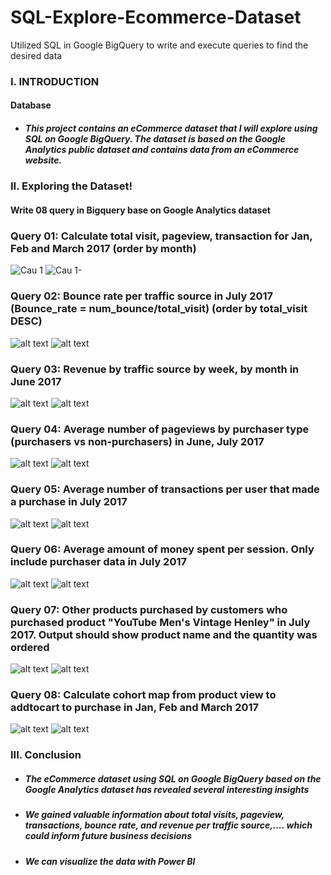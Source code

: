 # SQL-Explore-Ecommerce-Dataset
Utilized SQL in Google BigQuery to write and execute queries to find the desired data
### I. INTRODUCTION 
#### Database
* ##### This project contains an eCommerce dataset that I will explore using SQL on Google BigQuery. The dataset is based on the Google Analytics public dataset and contains data from an eCommerce website.


### II. Exploring the Dataset!

#### Write 08 query in Bigquery base on Google Analytics dataset
### Query 01: Calculate total visit, pageview, transaction for Jan, Feb and March 2017 (order by month)
![Cau 1](https://github.com/nguyenhieuhp96/SQL-Explore-Ecommerce-Dataset/assets/135586659/6404a62f-e168-48da-af9d-ca350d65369c)
![Cau 1-](https://github.com/nguyenhieuhp96/SQL-Explore-Ecommerce-Dataset/assets/135586659/b4ade2c9-9a28-4dfc-bf38-b15580e65f51)

### Query 02: Bounce rate per traffic source in July 2017 (Bounce_rate = num_bounce/total_visit) (order by total_visit DESC)
![alt text](https://private-user-images.githubusercontent.com/135586659/299261244-61ec4479-7e89-437f-a1aa-72c9606a5d70.jpg?jwt=eyJhbGciOiJIUzI1NiIsInR5cCI6IkpXVCJ9.eyJpc3MiOiJnaXRodWIuY29tIiwiYXVkIjoicmF3LmdpdGh1YnVzZXJjb250ZW50LmNvbSIsImtleSI6ImtleTUiLCJleHAiOjE3MDYxNjgyNTMsIm5iZiI6MTcwNjE2Nzk1MywicGF0aCI6Ii8xMzU1ODY2NTkvMjk5MjYxMjQ0LTYxZWM0NDc5LTdlODktNDM3Zi1hMWFhLTcyYzk2MDZhNWQ3MC5qcGc_WC1BbXotQWxnb3JpdGhtPUFXUzQtSE1BQy1TSEEyNTYmWC1BbXotQ3JlZGVudGlhbD1BS0lBVkNPRFlMU0E1M1BRSzRaQSUyRjIwMjQwMTI1JTJGdXMtZWFzdC0xJTJGczMlMkZhd3M0X3JlcXVlc3QmWC1BbXotRGF0ZT0yMDI0MDEyNVQwNzMyMzNaJlgtQW16LUV4cGlyZXM9MzAwJlgtQW16LVNpZ25hdHVyZT1jZTJlZGZlMGI4NTA0ZDJjNzFiN2YzOGJkYjllOWI4OGM3ZjJhNGEzMTUzMTBjMzRkNDczYjI3MGQ4YTM4ZTljJlgtQW16LVNpZ25lZEhlYWRlcnM9aG9zdCZhY3Rvcl9pZD0wJmtleV9pZD0wJnJlcG9faWQ9MCJ9.HW-LKRUl4hIT9De0YDG5egn5n4tzAdYInXek1v0QZEM)
![alt text](https://private-user-images.githubusercontent.com/135586659/299261249-cc8765c0-b8aa-4bfb-8b7a-cee9f5151006.jpg?jwt=eyJhbGciOiJIUzI1NiIsInR5cCI6IkpXVCJ9.eyJpc3MiOiJnaXRodWIuY29tIiwiYXVkIjoicmF3LmdpdGh1YnVzZXJjb250ZW50LmNvbSIsImtleSI6ImtleTUiLCJleHAiOjE3MDYxNjgyNTMsIm5iZiI6MTcwNjE2Nzk1MywicGF0aCI6Ii8xMzU1ODY2NTkvMjk5MjYxMjQ5LWNjODc2NWMwLWI4YWEtNGJmYi04YjdhLWNlZTlmNTE1MTAwNi5qcGc_WC1BbXotQWxnb3JpdGhtPUFXUzQtSE1BQy1TSEEyNTYmWC1BbXotQ3JlZGVudGlhbD1BS0lBVkNPRFlMU0E1M1BRSzRaQSUyRjIwMjQwMTI1JTJGdXMtZWFzdC0xJTJGczMlMkZhd3M0X3JlcXVlc3QmWC1BbXotRGF0ZT0yMDI0MDEyNVQwNzMyMzNaJlgtQW16LUV4cGlyZXM9MzAwJlgtQW16LVNpZ25hdHVyZT1iMjhhMjQ4NDUwZjM1YTY2MzNlODYxNjkwZGIyYjg0NGM2YWM4YWQ4Zjc3ZWI2NmMzODQ4NjI4YjRkMTAyMGI4JlgtQW16LVNpZ25lZEhlYWRlcnM9aG9zdCZhY3Rvcl9pZD0wJmtleV9pZD0wJnJlcG9faWQ9MCJ9.7_WhG5tT4zyoZ62Vklp2_DQxEpfY0Jz0w--s4Nsgqbc)

### Query 03: Revenue by traffic source by week, by month in June 2017
![alt text](https://private-user-images.githubusercontent.com/135586659/299261255-ed0286a5-c565-4889-9521-90ff18ab48db.jpg?jwt=eyJhbGciOiJIUzI1NiIsInR5cCI6IkpXVCJ9.eyJpc3MiOiJnaXRodWIuY29tIiwiYXVkIjoicmF3LmdpdGh1YnVzZXJjb250ZW50LmNvbSIsImtleSI6ImtleTUiLCJleHAiOjE3MDYxNjgyNTMsIm5iZiI6MTcwNjE2Nzk1MywicGF0aCI6Ii8xMzU1ODY2NTkvMjk5MjYxMjU1LWVkMDI4NmE1LWM1NjUtNDg4OS05NTIxLTkwZmYxOGFiNDhkYi5qcGc_WC1BbXotQWxnb3JpdGhtPUFXUzQtSE1BQy1TSEEyNTYmWC1BbXotQ3JlZGVudGlhbD1BS0lBVkNPRFlMU0E1M1BRSzRaQSUyRjIwMjQwMTI1JTJGdXMtZWFzdC0xJTJGczMlMkZhd3M0X3JlcXVlc3QmWC1BbXotRGF0ZT0yMDI0MDEyNVQwNzMyMzNaJlgtQW16LUV4cGlyZXM9MzAwJlgtQW16LVNpZ25hdHVyZT1jODAyYmIyN2EyM2VjYjA3NGRlYjEyNzkwYzE1MDM3NTg2ZTUxZGVjMzMyNWUzZDNkZjkzZGEwODg2YWJkYTM1JlgtQW16LVNpZ25lZEhlYWRlcnM9aG9zdCZhY3Rvcl9pZD0wJmtleV9pZD0wJnJlcG9faWQ9MCJ9.yh6CQdPKZEmChDgIRAAnhI2XsIqtqmy2lZ7OQ6jjD_0)
![alt text](https://private-user-images.githubusercontent.com/135586659/299261261-9a8fc9bc-8e28-4b98-82c3-09e23aea284a.jpg?jwt=eyJhbGciOiJIUzI1NiIsInR5cCI6IkpXVCJ9.eyJpc3MiOiJnaXRodWIuY29tIiwiYXVkIjoicmF3LmdpdGh1YnVzZXJjb250ZW50LmNvbSIsImtleSI6ImtleTUiLCJleHAiOjE3MDYxNjgyNTMsIm5iZiI6MTcwNjE2Nzk1MywicGF0aCI6Ii8xMzU1ODY2NTkvMjk5MjYxMjYxLTlhOGZjOWJjLThlMjgtNGI5OC04MmMzLTA5ZTIzYWVhMjg0YS5qcGc_WC1BbXotQWxnb3JpdGhtPUFXUzQtSE1BQy1TSEEyNTYmWC1BbXotQ3JlZGVudGlhbD1BS0lBVkNPRFlMU0E1M1BRSzRaQSUyRjIwMjQwMTI1JTJGdXMtZWFzdC0xJTJGczMlMkZhd3M0X3JlcXVlc3QmWC1BbXotRGF0ZT0yMDI0MDEyNVQwNzMyMzNaJlgtQW16LUV4cGlyZXM9MzAwJlgtQW16LVNpZ25hdHVyZT1hYTVjOWRjYjAzYjY2NGEwMTU5OTk2NjZlNmRkODAwZjI4NTc5NmMwY2E0MDU5NTkwM2Q4MWNhMDY1OTkzY2U4JlgtQW16LVNpZ25lZEhlYWRlcnM9aG9zdCZhY3Rvcl9pZD0wJmtleV9pZD0wJnJlcG9faWQ9MCJ9.LlQJeZdnAid_idg6z0jLhjB1JWPV0mEwChyVClMosBI)

### Query 04: Average number of pageviews by purchaser type (purchasers vs non-purchasers) in June, July 2017
![alt text](https://private-user-images.githubusercontent.com/135586659/299261263-f22193d3-0d68-4a84-a7ae-78a276d496d6.jpg?jwt=eyJhbGciOiJIUzI1NiIsInR5cCI6IkpXVCJ9.eyJpc3MiOiJnaXRodWIuY29tIiwiYXVkIjoicmF3LmdpdGh1YnVzZXJjb250ZW50LmNvbSIsImtleSI6ImtleTUiLCJleHAiOjE3MDYxNjgyNTMsIm5iZiI6MTcwNjE2Nzk1MywicGF0aCI6Ii8xMzU1ODY2NTkvMjk5MjYxMjYzLWYyMjE5M2QzLTBkNjgtNGE4NC1hN2FlLTc4YTI3NmQ0OTZkNi5qcGc_WC1BbXotQWxnb3JpdGhtPUFXUzQtSE1BQy1TSEEyNTYmWC1BbXotQ3JlZGVudGlhbD1BS0lBVkNPRFlMU0E1M1BRSzRaQSUyRjIwMjQwMTI1JTJGdXMtZWFzdC0xJTJGczMlMkZhd3M0X3JlcXVlc3QmWC1BbXotRGF0ZT0yMDI0MDEyNVQwNzMyMzNaJlgtQW16LUV4cGlyZXM9MzAwJlgtQW16LVNpZ25hdHVyZT1mNzQ2MGNjMjY1NDMzZDVlYmUzNGNiN2NiMzc3ZjQzOWU4NTIyMjhkZjU2OWVjMzBiZTM5OWI1NGVkMmVmYzg1JlgtQW16LVNpZ25lZEhlYWRlcnM9aG9zdCZhY3Rvcl9pZD0wJmtleV9pZD0wJnJlcG9faWQ9MCJ9.MhwfGszIuphCatyLFJo5mj3AJlwgWKPN9rOtIVkkwQ4)
![alt text](https://private-user-images.githubusercontent.com/135586659/299261268-237260c1-1196-4536-ac1c-07c748225067.jpg?jwt=eyJhbGciOiJIUzI1NiIsInR5cCI6IkpXVCJ9.eyJpc3MiOiJnaXRodWIuY29tIiwiYXVkIjoicmF3LmdpdGh1YnVzZXJjb250ZW50LmNvbSIsImtleSI6ImtleTUiLCJleHAiOjE3MDYxNjgyNTMsIm5iZiI6MTcwNjE2Nzk1MywicGF0aCI6Ii8xMzU1ODY2NTkvMjk5MjYxMjY4LTIzNzI2MGMxLTExOTYtNDUzNi1hYzFjLTA3Yzc0ODIyNTA2Ny5qcGc_WC1BbXotQWxnb3JpdGhtPUFXUzQtSE1BQy1TSEEyNTYmWC1BbXotQ3JlZGVudGlhbD1BS0lBVkNPRFlMU0E1M1BRSzRaQSUyRjIwMjQwMTI1JTJGdXMtZWFzdC0xJTJGczMlMkZhd3M0X3JlcXVlc3QmWC1BbXotRGF0ZT0yMDI0MDEyNVQwNzMyMzNaJlgtQW16LUV4cGlyZXM9MzAwJlgtQW16LVNpZ25hdHVyZT1iMTQxM2QyZjIyODQ1YjJkOGI3YmNjNDg2ZmYzNzM4YzQ4ZWNkNzI5MzQxNGM2YzhlMmYzNjk0ZWVkZjJkZWM2JlgtQW16LVNpZ25lZEhlYWRlcnM9aG9zdCZhY3Rvcl9pZD0wJmtleV9pZD0wJnJlcG9faWQ9MCJ9.QRYNGLhYVS_soIt7g8esbpuxt_i5639ROtcbLbl1GuU)

### Query 05: Average number of transactions per user that made a purchase in July 2017
![alt text](https://private-user-images.githubusercontent.com/135586659/299261288-e60783fc-e07f-4925-b120-555f8b85b91f.jpg?jwt=eyJhbGciOiJIUzI1NiIsInR5cCI6IkpXVCJ9.eyJpc3MiOiJnaXRodWIuY29tIiwiYXVkIjoicmF3LmdpdGh1YnVzZXJjb250ZW50LmNvbSIsImtleSI6ImtleTUiLCJleHAiOjE3MDYxNjgyNTMsIm5iZiI6MTcwNjE2Nzk1MywicGF0aCI6Ii8xMzU1ODY2NTkvMjk5MjYxMjg4LWU2MDc4M2ZjLWUwN2YtNDkyNS1iMTIwLTU1NWY4Yjg1YjkxZi5qcGc_WC1BbXotQWxnb3JpdGhtPUFXUzQtSE1BQy1TSEEyNTYmWC1BbXotQ3JlZGVudGlhbD1BS0lBVkNPRFlMU0E1M1BRSzRaQSUyRjIwMjQwMTI1JTJGdXMtZWFzdC0xJTJGczMlMkZhd3M0X3JlcXVlc3QmWC1BbXotRGF0ZT0yMDI0MDEyNVQwNzMyMzNaJlgtQW16LUV4cGlyZXM9MzAwJlgtQW16LVNpZ25hdHVyZT05OTM3NzM3ZGY3NDUwYjg3NTBiODczZDAwMDQwNDU4ZmZjZDVjM2QwMWY3MjNkNmU3NjRmMjMyMmUwYTI2ODkyJlgtQW16LVNpZ25lZEhlYWRlcnM9aG9zdCZhY3Rvcl9pZD0wJmtleV9pZD0wJnJlcG9faWQ9MCJ9.k6aqvNJfR4dFsP2n0wJsgVL_Peq7cf8Er1vKFTFiap4)
![alt text](https://private-user-images.githubusercontent.com/135586659/299261294-f39a05d8-6367-46b1-8b51-393cbd4f81d4.jpg?jwt=eyJhbGciOiJIUzI1NiIsInR5cCI6IkpXVCJ9.eyJpc3MiOiJnaXRodWIuY29tIiwiYXVkIjoicmF3LmdpdGh1YnVzZXJjb250ZW50LmNvbSIsImtleSI6ImtleTUiLCJleHAiOjE3MDYxNjgyNTMsIm5iZiI6MTcwNjE2Nzk1MywicGF0aCI6Ii8xMzU1ODY2NTkvMjk5MjYxMjk0LWYzOWEwNWQ4LTYzNjctNDZiMS04YjUxLTM5M2NiZDRmODFkNC5qcGc_WC1BbXotQWxnb3JpdGhtPUFXUzQtSE1BQy1TSEEyNTYmWC1BbXotQ3JlZGVudGlhbD1BS0lBVkNPRFlMU0E1M1BRSzRaQSUyRjIwMjQwMTI1JTJGdXMtZWFzdC0xJTJGczMlMkZhd3M0X3JlcXVlc3QmWC1BbXotRGF0ZT0yMDI0MDEyNVQwNzMyMzNaJlgtQW16LUV4cGlyZXM9MzAwJlgtQW16LVNpZ25hdHVyZT1lYmI1YjQwZWNiNjIxNWIzOGIzNjcyYzBkMTU3MDk0ZWEwZTE4NjAyY2UyNGM1ZWRhNTY0NzBiNmNiZGFiMTAyJlgtQW16LVNpZ25lZEhlYWRlcnM9aG9zdCZhY3Rvcl9pZD0wJmtleV9pZD0wJnJlcG9faWQ9MCJ9.7RucpWtfr3nrzSmJoq4kZtT4_Rv-uQmB-yL2NUEYlBs)

### Query 06: Average amount of money spent per session. Only include purchaser data in July 2017
![alt text](https://private-user-images.githubusercontent.com/135586659/299261288-e60783fc-e07f-4925-b120-555f8b85b91f.jpg?jwt=eyJhbGciOiJIUzI1NiIsInR5cCI6IkpXVCJ9.eyJpc3MiOiJnaXRodWIuY29tIiwiYXVkIjoicmF3LmdpdGh1YnVzZXJjb250ZW50LmNvbSIsImtleSI6ImtleTUiLCJleHAiOjE3MDYxNjgyNTMsIm5iZiI6MTcwNjE2Nzk1MywicGF0aCI6Ii8xMzU1ODY2NTkvMjk5MjYxMjg4LWU2MDc4M2ZjLWUwN2YtNDkyNS1iMTIwLTU1NWY4Yjg1YjkxZi5qcGc_WC1BbXotQWxnb3JpdGhtPUFXUzQtSE1BQy1TSEEyNTYmWC1BbXotQ3JlZGVudGlhbD1BS0lBVkNPRFlMU0E1M1BRSzRaQSUyRjIwMjQwMTI1JTJGdXMtZWFzdC0xJTJGczMlMkZhd3M0X3JlcXVlc3QmWC1BbXotRGF0ZT0yMDI0MDEyNVQwNzMyMzNaJlgtQW16LUV4cGlyZXM9MzAwJlgtQW16LVNpZ25hdHVyZT05OTM3NzM3ZGY3NDUwYjg3NTBiODczZDAwMDQwNDU4ZmZjZDVjM2QwMWY3MjNkNmU3NjRmMjMyMmUwYTI2ODkyJlgtQW16LVNpZ25lZEhlYWRlcnM9aG9zdCZhY3Rvcl9pZD0wJmtleV9pZD0wJnJlcG9faWQ9MCJ9.k6aqvNJfR4dFsP2n0wJsgVL_Peq7cf8Er1vKFTFiap4)
![alt text](https://private-user-images.githubusercontent.com/135586659/299261294-f39a05d8-6367-46b1-8b51-393cbd4f81d4.jpg?jwt=eyJhbGciOiJIUzI1NiIsInR5cCI6IkpXVCJ9.eyJpc3MiOiJnaXRodWIuY29tIiwiYXVkIjoicmF3LmdpdGh1YnVzZXJjb250ZW50LmNvbSIsImtleSI6ImtleTUiLCJleHAiOjE3MDYxNjgyNTMsIm5iZiI6MTcwNjE2Nzk1MywicGF0aCI6Ii8xMzU1ODY2NTkvMjk5MjYxMjk0LWYzOWEwNWQ4LTYzNjctNDZiMS04YjUxLTM5M2NiZDRmODFkNC5qcGc_WC1BbXotQWxnb3JpdGhtPUFXUzQtSE1BQy1TSEEyNTYmWC1BbXotQ3JlZGVudGlhbD1BS0lBVkNPRFlMU0E1M1BRSzRaQSUyRjIwMjQwMTI1JTJGdXMtZWFzdC0xJTJGczMlMkZhd3M0X3JlcXVlc3QmWC1BbXotRGF0ZT0yMDI0MDEyNVQwNzMyMzNaJlgtQW16LUV4cGlyZXM9MzAwJlgtQW16LVNpZ25hdHVyZT1lYmI1YjQwZWNiNjIxNWIzOGIzNjcyYzBkMTU3MDk0ZWEwZTE4NjAyY2UyNGM1ZWRhNTY0NzBiNmNiZGFiMTAyJlgtQW16LVNpZ25lZEhlYWRlcnM9aG9zdCZhY3Rvcl9pZD0wJmtleV9pZD0wJnJlcG9faWQ9MCJ9.7RucpWtfr3nrzSmJoq4kZtT4_Rv-uQmB-yL2NUEYlBs)

### Query 07: Other products purchased by customers who purchased product "YouTube Men's Vintage Henley" in July 2017. Output should show product name and the quantity was ordered
![alt text](https://private-user-images.githubusercontent.com/135586659/299261300-ec96127c-c73c-46fc-9516-bf827b2eb47c.jpg?jwt=eyJhbGciOiJIUzI1NiIsInR5cCI6IkpXVCJ9.eyJpc3MiOiJnaXRodWIuY29tIiwiYXVkIjoicmF3LmdpdGh1YnVzZXJjb250ZW50LmNvbSIsImtleSI6ImtleTUiLCJleHAiOjE3MDYxNjgyNTMsIm5iZiI6MTcwNjE2Nzk1MywicGF0aCI6Ii8xMzU1ODY2NTkvMjk5MjYxMzAwLWVjOTYxMjdjLWM3M2MtNDZmYy05NTE2LWJmODI3YjJlYjQ3Yy5qcGc_WC1BbXotQWxnb3JpdGhtPUFXUzQtSE1BQy1TSEEyNTYmWC1BbXotQ3JlZGVudGlhbD1BS0lBVkNPRFlMU0E1M1BRSzRaQSUyRjIwMjQwMTI1JTJGdXMtZWFzdC0xJTJGczMlMkZhd3M0X3JlcXVlc3QmWC1BbXotRGF0ZT0yMDI0MDEyNVQwNzMyMzNaJlgtQW16LUV4cGlyZXM9MzAwJlgtQW16LVNpZ25hdHVyZT1lOGQxNjQ1OWZkN2RhODM3Y2RmNjI5MjUzMThlYWVjMTljZmFmYjUwZGNhOWU0ZjY0YmQzMmMxNDNiN2YwZDJiJlgtQW16LVNpZ25lZEhlYWRlcnM9aG9zdCZhY3Rvcl9pZD0wJmtleV9pZD0wJnJlcG9faWQ9MCJ9.ACm4tfJgcZYZKrKuqor7r3-H85pH_I-xzoEnD8ccDoE)
![alt text](https://private-user-images.githubusercontent.com/135586659/299261309-a388d42f-f1f5-4894-8649-9a51f52ff32f.jpg?jwt=eyJhbGciOiJIUzI1NiIsInR5cCI6IkpXVCJ9.eyJpc3MiOiJnaXRodWIuY29tIiwiYXVkIjoicmF3LmdpdGh1YnVzZXJjb250ZW50LmNvbSIsImtleSI6ImtleTUiLCJleHAiOjE3MDYxNjgyNTMsIm5iZiI6MTcwNjE2Nzk1MywicGF0aCI6Ii8xMzU1ODY2NTkvMjk5MjYxMzA5LWEzODhkNDJmLWYxZjUtNDg5NC04NjQ5LTlhNTFmNTJmZjMyZi5qcGc_WC1BbXotQWxnb3JpdGhtPUFXUzQtSE1BQy1TSEEyNTYmWC1BbXotQ3JlZGVudGlhbD1BS0lBVkNPRFlMU0E1M1BRSzRaQSUyRjIwMjQwMTI1JTJGdXMtZWFzdC0xJTJGczMlMkZhd3M0X3JlcXVlc3QmWC1BbXotRGF0ZT0yMDI0MDEyNVQwNzMyMzNaJlgtQW16LUV4cGlyZXM9MzAwJlgtQW16LVNpZ25hdHVyZT02YjAwNTBmMDliYzdkZGJjZWVmYWRiYjk3MzI0ZjY2ZjU5Y2Q2ZGZmMzhjMDY4YjgxODczYTA4YmE1YzYxMWYwJlgtQW16LVNpZ25lZEhlYWRlcnM9aG9zdCZhY3Rvcl9pZD0wJmtleV9pZD0wJnJlcG9faWQ9MCJ9.aLS7NgimF-m6VWaIAcYhASCODxVk8sq0fGG97h8y6GE)

### Query 08: Calculate cohort map from product view to addtocart to purchase in Jan, Feb and March 2017
![alt text](https://private-user-images.githubusercontent.com/135586659/299261313-787dcb58-7884-40a7-aecf-cbc56f84e3e9.jpg?jwt=eyJhbGciOiJIUzI1NiIsInR5cCI6IkpXVCJ9.eyJpc3MiOiJnaXRodWIuY29tIiwiYXVkIjoicmF3LmdpdGh1YnVzZXJjb250ZW50LmNvbSIsImtleSI6ImtleTUiLCJleHAiOjE3MDYxNjgyNTMsIm5iZiI6MTcwNjE2Nzk1MywicGF0aCI6Ii8xMzU1ODY2NTkvMjk5MjYxMzEzLTc4N2RjYjU4LTc4ODQtNDBhNy1hZWNmLWNiYzU2Zjg0ZTNlOS5qcGc_WC1BbXotQWxnb3JpdGhtPUFXUzQtSE1BQy1TSEEyNTYmWC1BbXotQ3JlZGVudGlhbD1BS0lBVkNPRFlMU0E1M1BRSzRaQSUyRjIwMjQwMTI1JTJGdXMtZWFzdC0xJTJGczMlMkZhd3M0X3JlcXVlc3QmWC1BbXotRGF0ZT0yMDI0MDEyNVQwNzMyMzNaJlgtQW16LUV4cGlyZXM9MzAwJlgtQW16LVNpZ25hdHVyZT05ZDQ2Njg5MmFmMjMwZWQ3MDFlYTQzMDRmYWYwNGFmYWJiMjRiMTUzOTc4NmU0YzAwNDIyMjUxN2EwYmUwNTI2JlgtQW16LVNpZ25lZEhlYWRlcnM9aG9zdCZhY3Rvcl9pZD0wJmtleV9pZD0wJnJlcG9faWQ9MCJ9.A_yM0A--NEFQ3HAA_FyqlEGre6YwJ_-b83Hvk05UqLc)
![alt text](https://private-user-images.githubusercontent.com/135586659/299577905-5d8d3191-d88c-42b4-8413-e050f680f38b.jpg?jwt=eyJhbGciOiJIUzI1NiIsInR5cCI6IkpXVCJ9.eyJpc3MiOiJnaXRodWIuY29tIiwiYXVkIjoicmF3LmdpdGh1YnVzZXJjb250ZW50LmNvbSIsImtleSI6ImtleTUiLCJleHAiOjE3MDYxNjkyNDYsIm5iZiI6MTcwNjE2ODk0NiwicGF0aCI6Ii8xMzU1ODY2NTkvMjk5NTc3OTA1LTVkOGQzMTkxLWQ4OGMtNDJiNC04NDEzLWUwNTBmNjgwZjM4Yi5qcGc_WC1BbXotQWxnb3JpdGhtPUFXUzQtSE1BQy1TSEEyNTYmWC1BbXotQ3JlZGVudGlhbD1BS0lBVkNPRFlMU0E1M1BRSzRaQSUyRjIwMjQwMTI1JTJGdXMtZWFzdC0xJTJGczMlMkZhd3M0X3JlcXVlc3QmWC1BbXotRGF0ZT0yMDI0MDEyNVQwNzQ5MDZaJlgtQW16LUV4cGlyZXM9MzAwJlgtQW16LVNpZ25hdHVyZT0zYmI5NTNkZGNiMjI0OTJhYzBiMWE4MTdjNTBmNmM3MWMxYTk4OTFhY2RlMzU2MGE1NTE0YjM2NDA0MDI1ZDYwJlgtQW16LVNpZ25lZEhlYWRlcnM9aG9zdCZhY3Rvcl9pZD0wJmtleV9pZD0wJnJlcG9faWQ9MCJ9.imyQc6F_BYCbl5u1kWEocselB8wqsJz-lHe7AWQKnyM)

### III. Conclusion
* ##### The eCommerce dataset using SQL on Google BigQuery based on the Google Analytics dataset has revealed several interesting insights
* ##### We gained valuable information about total visits, pageview, transactions, bounce rate, and revenue per traffic source,.... which could inform future business decisions
* ##### We can visualize the data with Power BI 
